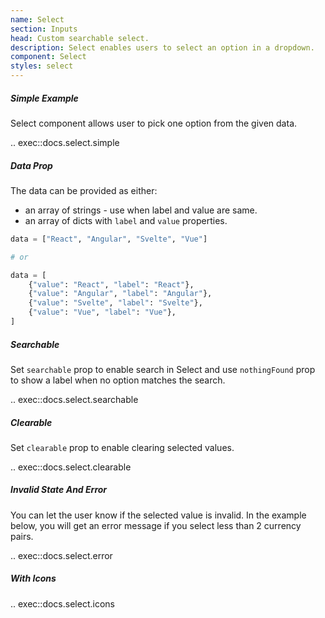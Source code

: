 ```yaml
---
name: Select
section: Inputs
head: Custom searchable select.
description: Select enables users to select an option in a dropdown. 
component: Select
styles: select
---
```


##### Simple Example

Select component allows user to pick one option from the given data.

.. exec::docs.select.simple

##### Data Prop

The data can be provided as either:
* an array of strings - use when label and value are same.
* an array of dicts with `label` and `value` properties.

```python
data = ["React", "Angular", "Svelte", "Vue"]

# or

data = [
    {"value": "React", "label": "React"},
    {"value": "Angular", "label": "Angular"},
    {"value": "Svelte", "label": "Svelte"},
    {"value": "Vue", "label": "Vue"},
]
```

##### Searchable

Set `searchable` prop to enable search in Select and use `nothingFound` prop to show a label when no option
matches the search.

.. exec::docs.select.searchable

##### Clearable

Set `clearable` prop to enable clearing selected values.

.. exec::docs.select.clearable

##### Invalid State And Error

You can let the user know if the selected value is invalid. In the example below, you will get an error message if you
select less than 2 currency pairs.

.. exec::docs.select.error

##### With Icons

.. exec::docs.select.icons
